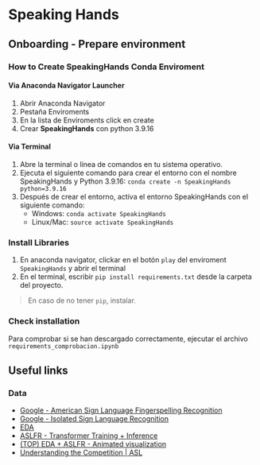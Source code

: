 # Speaking Hands

## Onboarding - Prepare environment

### How to Create SpeakingHands Conda Enviroment

#### Via Anaconda Navigator Launcher

1. Abrir Anaconda Navigator
2. Pestaña Enviroments
3. En la lista de Enviroments click en create
4. Crear **SpeakingHands** con python 3.9.16

#### Via Terminal

1. Abre la terminal o línea de comandos en tu sistema operativo.
2. Ejecuta el siguiente comando para crear el entorno con el nombre SpeakingHands y Python 3.9.16: `conda create -n SpeakingHands python=3.9.16`
3. Después de crear el entorno, activa el entorno SpeakingHands con el siguiente comando:
   * Windows: `conda activate SpeakingHands`
   * Linux/Mac: `source activate SpeakingHands`

### Install Libraries

1. En anaconda navigator, clickar en el botón `play` del enviroment `SpeakingHands` y abrir el terminal
2. En el terminal, escribir `pip install requirements.txt` desde la carpeta del proyecto.

> En caso de no tener `pip`, instalar.

### Check installation

Para comprobar si se han descargado correctamente, ejecutar el archivo `requirements_comprobacion.ipynb`



  


## Useful links

### Data
- [Google - American Sign Language Fingerspelling Recognition
](https://www.kaggle.com/competitions/asl-fingerspelling/overview)
- [Google - Isolated Sign Language Recognition
](https://www.kaggle.com/competitions/asl-signs/overview)
- [EDA](https://www.kaggle.com/code/mahakpreetkaurvirdi/american-sign-language-recognition-eda)
- [ASLFR - Transformer Training + Inference](https://www.kaggle.com/code/markwijkhuizen/aslfr-transformer-training-inference)
- [(TOP) EDA + ASLFR - Animated visualization](https://www.kaggle.com/code/leonidkulyk/eda-aslfr-animated-visualization)
- [Understanding the Competition | ASL](https://www.kaggle.com/code/ayushs9020/understanding-the-competition-asl)